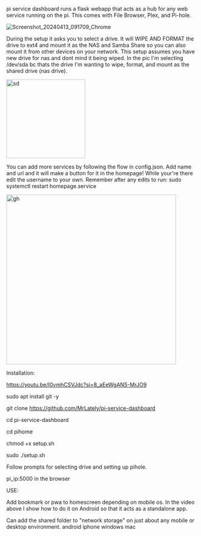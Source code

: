 pi service dashboard runs a flask webapp that acts as a hub
for any web service running on the pi. This comes with
File Browser, Plex, and Pi-hole.

![Screenshot_20240413_091709_Chrome](https://github.com/MrLately/pi-service-dashboard/assets/94589563/36d53fcf-5eb1-4eaa-8476-be52cc164f43)


During the setup it asks you to select a drive. It will
WIPE AND FORMAT the drive to ext4 and mount it as the NAS
and Samba Share so you can also mount it from other
devices on your network. This setup assumes you have new
drive for nas and dont mind it being wiped. In the pic I'm
selecting /dev/sda bc thats the drive I'm wanting to wipe,
format, and mount as the shared drive (nas drive).

<img width="208" alt="sd" src="https://github.com/MrLately/pi-service-dashboard/assets/94589563/cb81cc74-3064-4f89-ab02-b9b909114e6f">


You can add more services by following the flow in config.json.
Add name and url and it will make a button for it in the homepage!
While your're there edit the username to your own.
Remember after any edits to run: sudo systemctl restart homepage.service

<img width="448" alt="gh" src="https://github.com/MrLately/pi-service-dashboard/assets/94589563/3d5f4320-2a3c-4426-8e48-bc05baf1e75a">

Installation:

https://youtu.be/I0vmhCSVJdc?si=8_aEeWgAN5-MrJO9

sudo apt install git -y

git clone https://github.com/MrLately/pi-service-dashboard

cd pi-service-dashboard

cd pihome

chmod +x setup.sh

sudo ./setup.sh

Follow prompts for selecting drive and setting up pihole.

pi_ip:5000 in the browser

USE:

Add bookmark or pwa to homescreen depending on mobile os. In
the video above I show how to do it on Android so that it acts 
as a standalone app.

Can add the shared folder to "network storage" on just about any mobile or desktop environment. 
android
iphone
windows
mac


